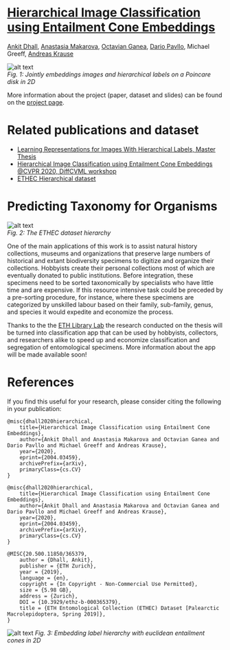 # [Hierarchical Image Classification using Entailment Cone Embeddings](https://ankitdhall.github.io/project/learning-representations-for-images-with-hierarchical-labels/)
<a href="https://ankitdhall.github.io" target="_blank">Ankit Dhall</a>, <a href="https://las.inf.ethz.ch/people/anastasia-makarova" target="_blank">Anastasia Makarova</a>, <a href="https://people.csail.mit.edu/oct/" target="_blank">Octavian Ganea</a>, <a href="http://da.inf.ethz.ch/people/DarioPavllo/" target="_blank">Dario Pavllo</a>, Michael Greeff, <a href="https://las.inf.ethz.ch/krausea" target="_blank">Andreas Krause</a>

![alt text](https://ankitdhall.github.io/publication/learning-representations-for-images-with-hierarchical-labels/featured_huc45c56e50f3be3419f4018ba4fe72357_373657_720x0_resize_lanczos_2.png "Jointly embeddings images and hierarchical labels on a Poincare disk in 2D")  
*Fig. 1: Jointly embeddings images and hierarchical labels on a Poincare disk in 2D*

More information about the project (paper, dataset and slides) can be found on the [project page](https://ankitdhall.github.io/project/learning-representations-for-images-with-hierarchical-labels/).

# Related publications and dataset
- [Learning Representations for Images With Hierarchical Labels, Master Thesis](https://arxiv.org/abs/2004.00909)
- [Hierarchical Image Classification using Entailment Cone Embeddings @CVPR 2020, DiffCVML workshop](https://arxiv.org/abs/2004.03459)
- [ETHEC Hierarchical dataset](https://www.researchcollection.ethz.ch/handle/20.500.11850/365379)

# Predicting Taxonomy for Organisms

![alt text](https://ankitdhall.github.io/project/learning-representations-for-images-with-hierarchical-labels/featured_hu84feb2bf561f49e98504fe25e8752a1b_2231317_720x0_resize_lanczos_2.png "The ETHEC dataset hierarchy")  
*Fig. 2: The ETHEC dataset hierarchy*

One of the main applications of this work is to assist natural history collections, museums and organizations that preserve large numbers of historical and extant biodiversity specimens to digitize and organize their collections. Hobbyists create their personal collections most of which are eventually donated to public institutions. Before integration, these specimens need to be sorted taxonomically by specialists who have little time and are expensive. If this resource intensive task could be preceded by a pre-sorting procedure, for instance, where these specimens are categorized by unskilled labour based on their family, sub-family, genus, and species it would expedite and economize the process.

Thanks to the the [ETH Library Lab](https://www.librarylab.ethz.ch/) the research conducted on the thesis will be turned into classification app that can be used by hobbyists, collectors, and researchers alike to speed up and economize classification and segregation of entomological specimens. More information about the app will be made available soon!

# References
If you find this useful for your research, please consider citing the following in your publication:
```
@misc{dhall2020hierarchical,
    title={Hierarchical Image Classification using Entailment Cone Embeddings},
    author={Ankit Dhall and Anastasia Makarova and Octavian Ganea and Dario Pavllo and Michael Greeff and Andreas Krause},
    year={2020},
    eprint={2004.03459},
    archivePrefix={arXiv},
    primaryClass={cs.CV}
}

@misc{dhall2020hierarchical,
    title={Hierarchical Image Classification using Entailment Cone Embeddings},
    author={Ankit Dhall and Anastasia Makarova and Octavian Ganea and Dario Pavllo and Michael Greeff and Andreas Krause},
    year={2020},
    eprint={2004.03459},
    archivePrefix={arXiv},
    primaryClass={cs.CV}
}

@MISC{20.500.11850/365379,
	author = {Dhall, Ankit},
	publisher = {ETH Zurich},
	year = {2019},
	language = {en},
	copyright = {In Copyright - Non-Commercial Use Permitted},
	size = {5.98 GB},
	address = {Zurich},
	DOI = {10.3929/ethz-b-000365379},
	title = {ETH Entomological Collection (ETHEC) Dataset [Palearctic Macrolepidoptera, Spring 2019]},
}

```

![alt text](https://ankitdhall.github.io/project/learning-representations-for-images-with-hierarchical-labels/ec_2d_labels.png "Embedding label hierarchy with euclidean entailment cones in 2D")
*Fig. 3: Embedding label hierarchy with euclidean entailment cones in 2D*

